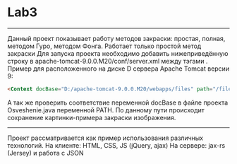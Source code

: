 # Lab3
***
Данный проект показывает работу методов закраски: простая, полная, методом Гуро, методом Фонга.
    Работает только простой метод закраски
Для запуска проекта необходимо добавить нижеприведённую строку в apache-tomcat-9.0.0.M20/conf/server.xml между тэгами <Host></Host>. Пример для расположенного на диске D сервера Apache Tomcat версии 9:
```html
<Context docBase="D:/apache-tomcat-9.0.0.M20/webapps/files" path="/files" crossContext="false" debug="0" reloadable="true" privileged="true" />
```
А так же проверить соответствие переменной docBase в файле проекта Osveshenie.java переменной PATH. По данному пути происходит сохранение картинки-примера закраски изображения.
***
Проект рассматривается как пример использования различных технологий.
На клиенте: HTML, CSS, JS (jQuery, ajax)
На сервере: jax-rs (Jersey) и работа с JSON